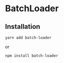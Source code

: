# BatchLoader

## Installation
```shell
yarn add batch-loader
```
or
```shell
npm install batch-loader
```
